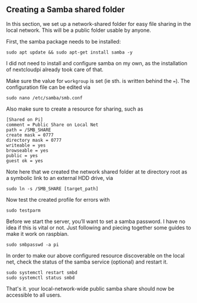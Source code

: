 ## Creating a Samba shared folder

In this section, we set up a network-shared folder for easy file sharing in the local network.
This will be a public folder usable by anyone.


First, the samba package needs to be installed:

```
sudo apt update && sudo apt-get install samba -y
```
I did not need to install and configure samba on my own, as the installation of nextcloudpi already took care of that.


Make sure the value for `workgroup` is set (ie sth. is written behind the ` = `). The configuration file can be edited via
```
sudo nano /etc/samba/smb.conf
```
Also make sure to create a resource for sharing, such as
```
[Shared on Pi]
comment = Public Share on Local Net
path = /SMB_SHARE
create mask = 0777
directory mask = 0777
writeable = yes
browseable = yes
public = yes
guest ok = yes
```
Note here that we created the network shared folder at te directory root as a symbolic link to an external HDD drive, via
```
sudo ln -s /SMB_SHARE [target_path]
```


Now test the created profile for errors with
```
sudo testparm
```

Before we start the server, you’ll want to set a samba password. I have no idea if this is vital or not. Just following and piecing together some guides to make it work on raspbian.
```
sudo smbpasswd -a pi
```

In order to make our above configured resource discoverable on the local net, check the status of the samba service (optional) and restart it.
```
sudo systemctl restart smbd
sudo systemctl status smbd
```

That's it. your local-network-wide public samba share should now be accessible to all users.
